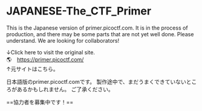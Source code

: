 # JAPANESE-The_CTF_Primer

This is the Japanese version of primer.picoctf.com.
It is in the process of production, and there may be some parts that are not yet well done.
Please understand.
We are looking for collaborators!

↓Click here to visit the original site.<br>
🌎　https://primer.picoctf.com/ <br>
↑元サイトはこちら。

日本語版のprimer.picoctf.comです。
製作途中で、まだうまくできていないところがあるかもしれません。
ご了承ください。

==協力者を募集中です！==
